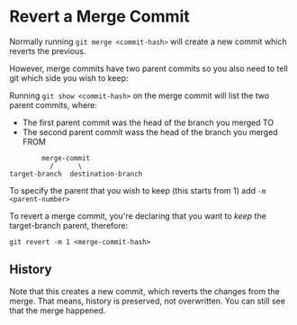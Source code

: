# Revert a Merge Commit

Normally running `git merge <commit-hash>` will create a new commit which reverts the previous.

However, merge commits have two parent commits so you also need to tell git which side you wish to keep:

Running `git show <commit-hash>` on the merge commit will list the two parent commits, where:
* The first parent commit was the head of the branch you merged TO
* The second parent commit wass the head of the branch you merged FROM

```
        merge-commit
          /      \
target-branch  destination-branch
```

To specify the parent that you wish to keep (this starts from 1) add `-m <parent-number>`

To revert a merge commit, you're declaring that you want to *keep* the target-branch parent, therefore:
```
git revert -m 1 <merge-commit-hash>
````

## History
Note that this creates a new commit, which reverts the changes from the merge. That means, history is preserved, not overwritten. You can still see that the merge happened.
